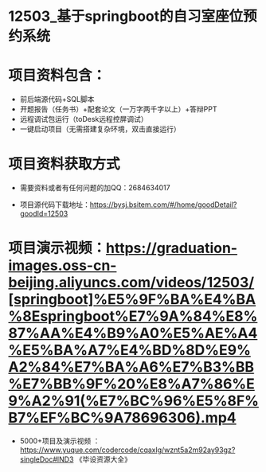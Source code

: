 #   12503_基于springboot的自习室座位预约系统

#   项目资料包含：
*    前后端源代码+SQL脚本
*    开题报告（任务书）+配套论文（一万字两千字以上）+答辩PPT
*   远程调试包运行（toDesk远程控屏调试）
*   一键启动项目（无需搭建复杂环境，双击直接运行）


#   项目资料获取方式
*   需要资料或者有任何问题的加QQ：2684634017

*   项目源代码下载地址：https://bysj.bsitem.com/#/home/goodDetail?goodId=12503

#  项目演示视频：https://graduation-images.oss-cn-beijing.aliyuncs.com/videos/12503/[springboot]%E5%9F%BA%E4%BA%8Espringboot%E7%9A%84%E8%87%AA%E4%B9%A0%E5%AE%A4%E5%BA%A7%E4%BD%8D%E9%A2%84%E7%BA%A6%E7%B3%BB%E7%BB%9F%20%E8%A7%86%E9%A2%91(%E7%BC%96%E5%8F%B7%EF%BC%9A78696306).mp4

*  5000+项目及演示视频 ：https://www.yuque.com/codercode/cqaxlg/wznt5a2m92ay93gz?singleDoc#lND3 《毕设资源大全》

